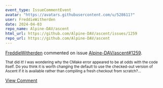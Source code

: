 ```yaml
---
event_type: IssueCommentEvent
avatar: "https://avatars.githubusercontent.com/u/528611?"
user: FreddieWitherden
date: 2024-04-03
repo_name: Alpine-DAV/ascent
html_url: https://github.com/Alpine-DAV/ascent/issues/1259
repo_url: https://github.com/Alpine-DAV/ascent
---
```


<a href='https://github.com/FreddieWitherden' target='_blank'>FreddieWitherden</a> commented on issue <a href='https://github.com/Alpine-DAV/ascent/issues/1259' target='_blank'>Alpine-DAV/ascent#1259</a>.

<small>That did it! I was wondering why the CMake error appeared to be at odds with the code itself.  Do you think it is worth changing the default to use the checked-out version of Ascent if it is available rather than compiling a fresh checkout from scratch?...</small>

<a href='https://github.com/Alpine-DAV/ascent/issues/1259' target='_blank'>View Comment</a>